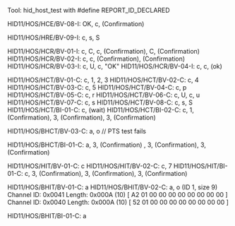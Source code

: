 Tool: hid_host_test with #define REPORT_ID_DECLARED

HID11/HOS/HCE/BV-08-I: OK, c, (Confirmation)

HID11/HOS/HRE/BV-09-I: c, s, S

HID11/HOS/HCR/BV-01-I: c, C, c, (Confirmation), C, (Confirmation)
HID11/HOS/HCR/BV-02-I: c, c, (Confirmation), (Confirmation)
HID11/HOS/HCR/BV-03-I: c, U, c, "OK"
HID11/HOS/HCR/BV-04-I: c, c, (ok)

HID11/HOS/HCT/BV-01-C: c, 1, 2, 3
HID11/HOS/HCT/BV-02-C: c, 4
HID11/HOS/HCT/BV-03-C: c, 5
HID11/HOS/HCT/BV-04-C: c, p
HID11/HOS/HCT/BV-05-C: c, r
HID11/HOS/HCT/BV-06-C: c, U, c, u
HID11/HOS/HCT/BV-07-C: c, s
HID11/HOS/HCT/BV-08-C: c, s, S
HID11/HOS/HCT/BI-01-C: c, (wait)
HID11/HOS/HCT/BI-02-C: c, 1, (Confirmation), 3, (Confirmation), 3, (Confirmation)

HID11/HOS/BHCT/BV-03-C: a, o // PTS test fails

HID11/HOS/BHCT/BI-01-C: a, 3, (Confirmation) , 3, (Confirmation), 3, (Confirmation)

HID11/HOS/HIT/BV-01-C: c
HID11/HOS/HIT/BV-02-C: c, 7
HID11/HOS/HIT/BI-01-C: c, 3, (Confirmation), 3, (Confirmation), 3, (Confirmation)

HID11/HOS/BHIT/BV-01-C: a
HID11/HOS/BHIT/BV-02-C: a, o (ID 1, size 9)
    Channel ID: 0x0041  Length: 0x000A (10) [ A2 01 00 00 00 00 00 00 00 00 ]
    Channel ID: 0x0040  Length: 0x000A (10) [ 52 01 00 00 00 00 00 00 00 00 ]

HID11/HOS/BHIT/BI-01-C: a
